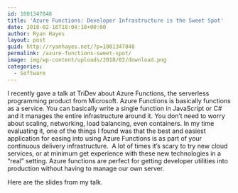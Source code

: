 ```yaml
---
id: 1001347848
title: 'Azure Functions: Developer Infrastructure is the Sweet Spot'
date: 2018-02-16T18:04:18+00:00
author: Ryan Hayes
layout: post
guid: http://ryanhayes.net/?p=1001347848
permalink: /azure-functions-sweet-spot/
image: img/wp-content/uploads/2018/02/download.png
categories:
  - Software
---
```

I recently gave a talk at TriDev about Azure Functions, the serverless programming product from Microsoft. Azure Functions is basically functions as a service. You can basically write a single function in JavaScript or C# and it manages the entire infrastructure around it. You don&#8217;t need to worry about scaling, networking, load balancing, even containers. In my time evaluating it, one of the things I found was that the best and easiest application for easing into using Azure Functions is as part of your continuous delivery infrastructure.  A lot of times it&#8217;s scary to try new cloud services, or at minimum get experience with these new technologies in a &#8220;real&#8221; setting. Azure functions are perfect for getting developer utilities into production without having to manage our own server.

Here are the slides from my talk.